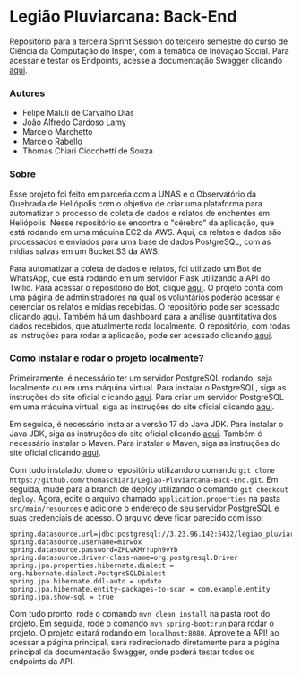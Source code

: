 # Legião Pluviarcana: Back-End

Repositório para a terceira Sprint Session do terceiro semestre do curso de Ciência da Computação do Insper, com a temática de Inovação Social. Para acessar e testar os Endpoints, acesse a documentação Swagger clicando [aqui](http://3.23.96.142:8080/).

### Autores

- Felipe Maluli de Carvalho Dias
- João Alfredo Cardoso Lamy
- Marcelo Marchetto
- Marcelo Rabello
- Thomas Chiari Ciocchetti de Souza

### Sobre

Esse projeto foi feito em parceria com a UNAS e o Observatório da Quebrada de Heliópolis com o objetivo de criar uma plataforma para automatizar o processo de coleta de dados e relatos de enchentes em Heliópolis. Nesse repositório se encontra o "cérebro" da aplicação, que está rodando em uma máquina EC2 da AWS. Aqui, os relatos e dados são processados e enviados para uma base de dados PostgreSQL, com as mídias salvas em um Bucket S3 da AWS.

Para automatizar a coleta de dados e relatos, foi utilizado um Bot de WhatsApp, que está rodando em um servidor Flask utilizando a API do Twilio. Para acessar o repositório do Bot, clique [aqui](https://github.com/Maraba23/whatsappbot-public-version). O projeto conta com uma página de administradores na qual os voluntários poderão acessar e gerenciar os relatos e mídias recebidas. O repositório pode ser acessado clicando [aqui](https://github.com/marchettomarcelo/sprint-2023.1). Também há um dashboard para a análise quantitativa dos dados recebidos, que atualmente roda localmente. O repositório, com todas as instruções para rodar a aplicação, pode ser acessado clicando [aqui](https://github.com/alfredjynx/DashBoard-Heliopolis). 

### Como instalar e rodar o projeto localmente?

Primeiramente, é necessário ter um servidor PostgreSQL rodando, seja localmente ou em uma máquina virtual. Para instalar o PostgreSQL, siga as instruções do site oficial clicando [aqui](https://www.postgresql.org/download/). Para criar um servidor PostgreSQL em uma máquina virtual, siga as instruções do site oficial clicando [aqui](https://aws.amazon.com/pt/getting-started/hands-on/create-connect-postgresql-db/).

Em seguida, é necessário instalar a versão 17 do Java JDK. Para instalar o Java JDK, siga as instruções do site oficial clicando [aqui](https://www.oracle.com/java/technologies/javase/jdk17-archive-downloads.html). Também é necessário instalar o Maven. Para instalar o Maven, siga as instruções do site oficial clicando [aqui](https://maven.apache.org/install.html).

Com tudo instalado, clone o repositório utilizando o comando `git clone https://github.com/thomaschiari/Legiao-Pluviarcana-Back-End.git`. Em seguida, mude para a branch de deploy utilizando o comando `git checkout deploy`. Agora, edite o arquivo chamado `application.properties` na pasta `src/main/resources` e adicione o endereço de seu servidor PostgreSQL e suas credenciais de acesso. O arquivo deve ficar parecido com isso:

```
spring.datasource.url=jdbc:postgresql://3.23.96.142:5432/legiao_pluviarcana
spring.datasource.username=mirwox
spring.datasource.password=ZMLvKMY!uph9vYb
spring.datasource.driver-class-name=org.postgresql.Driver
spring.jpa.properties.hibernate.dialect = org.hibernate.dialect.PostgreSQLDialect
spring.jpa.hibernate.ddl-auto = update
spring.jpa.hibernate.entity-packages-to-scan = com.example.entity
spring.jpa.show-sql = true
```

Com tudo pronto, rode o comando `mvn clean install` na pasta root do projeto. Em seguida, rode o comando `mvn spring-boot:run` para rodar o projeto. O projeto estará rodando em `localhost:8080`. Aproveite a API! ao acessar a página principal, será redirecionado diretamente para a página principal da documentação Swagger, onde poderá testar todos os endpoints da API.

